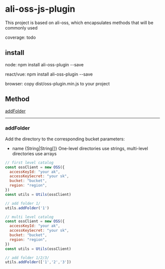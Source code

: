 # ali-oss-js-plugin
This project is based on ali-oss, which encapsulates methods that will be commonly used

coverage: todo

## install
node:
  npm install ali-oss-plugin --save

react/vue:
  npm install ali-oss-plugin --save

browser:
  copy dist/oss-plugin.min.js to your project



## Method 
[addFolder](#addfolder)


---

### addFolder
Add the directory to the corresponding bucket
parameters:
  - name {String|String[]}  One-level directories use strings, multi-level directories use arrays


```javascript
// first level catalog
const ossClient = new OSS({
  accessKeyId: "your ak",
  accessKeySecret: "your sk",
  bucket: "bucket",
  region: "region",
})
const utils = Utils(ossClient)

// add folder 1/
utils.addFolder('1')

// multi level catalog
const ossClient = new OSS({
  accessKeyId: "your ak",
  accessKeySecret: "your sk",
  bucket: "bucket",
  region: "region",
})
const utils = Utils(ossClient)

// add folder 1/2/3/
utils.addFolder(['1','2','3'])

```
